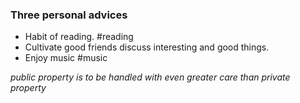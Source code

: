 
### Three personal advices
- Habit of reading. #reading
- Cultivate good friends discuss interesting and good things. 
- Enjoy music #music

<i> public property is to be handled with even greater care than private property</i>


